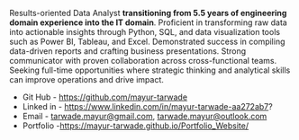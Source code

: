 Results-oriented Data Analyst **transitioning from 5.5 years of engineering domain experience into the IT domain**. 
Proficient in transforming raw data into actionable insights through Python, SQL, and data visualization tools such as Power BI, Tableau, and Excel. 
Demonstrated success in compiling data-driven reports and crafting business presentations. 
Strong communicator with proven collaboration across cross-functional teams. 
Seeking full-time opportunities where strategic thinking and analytical skills can improve operations and drive impact.

- Git Hub - https://github.com/mayur-tarwade
- Linked in - https://www.linkedin.com/in/mayur-tarwade-aa272ab7?
- Email - tarwade.mayur@gmail.com, tarwade.mayur@outlook.com
- Portfolio -https://mayur-tarwade.github.io/Portfolio_Website/

<!---
mayur-tarwade/mayur-tarwade is a ✨ special ✨ repository because its `README.md` (this file) appears on your GitHub profile.
You can click the Preview link to take a look at your changes.
--->
